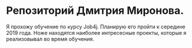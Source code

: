 # Репозиторий Дмитрия Миронова.
Я прохожу обучение по курсу Job4j. Планирую его пройти к середине 2019 года.
Ноже находятся наиболее интресесные проекты, которые я реализовывал во время обучения.